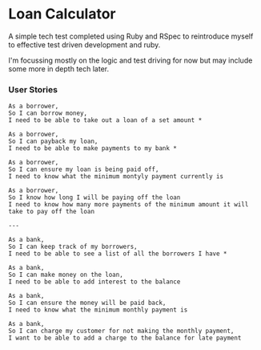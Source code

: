 # Loan Calculator

A simple tech test completed using Ruby and RSpec to reintroduce myself to effective test driven development and ruby.

I'm focussing mostly on the logic and test driving for now but may include some more in depth tech later.


### User Stories

```
As a borrower,
So I can borrow money,
I need to be able to take out a loan of a set amount *

As a borrower,
So I can payback my loan,
I need to be able to make payments to my bank *

As a borrower,
So I can ensure my loan is being paid off,
I need to know what the minimum montyly payment currently is

As a borrower,
So I know how long I will be paying off the loan
I need to know how many more payments of the minimum amount it will take to pay off the loan

---

As a bank,
So I can keep track of my borrowers,
I need to be able to see a list of all the borrowers I have *

As a bank,
So I can make money on the loan,
I need to be able to add interest to the balance

As a bank,
So I can ensure the money will be paid back,
I need to know what the minimum monthly payment is

As a bank,
So I can charge my customer for not making the monthly payment,
I want to be able to add a charge to the balance for late payment

```